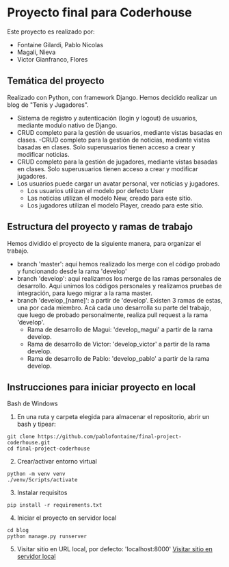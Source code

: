 # Proyecto final para Coderhouse
Este proyecto es realizado por:
- Fontaine Gilardi, Pablo Nicolas
- Magali, Nieva
- Victor Gianfranco, Flores

## Temática del proyecto
Realizado con Python, con framework Django.
Hemos decidido realizar un blog de "Tenis y Jugadores".

- Sistema de registro y autenticación (login y logout) de usuarios, mediante modulo nativo de Django.
- CRUD completo para la gestión de usuarios, mediante vistas basadas en clases.
-CRUD completo para la gestión de noticias, mediante vistas basadas en clases. Solo superusuarios tienen acceso a crear y modificar noticias.
- CRUD completo para la gestión de jugadores, mediante vistas basadas en clases. Solo superusuarios tienen acceso a crear y modificar jugadores.
- Los usuarios puede cargar un avatar personal, ver noticias y jugadores.
    - Los usuarios utilizan el modelo por defecto User
    - Las noticias utilizan el modelo New, creado para este sitio.
    - Los jugadores utilizan el modelo Player, creado para este sitio.

## Estructura del proyecto y ramas de trabajo
Hemos dividido el proyecto de la siguiente manera, para organizar el trabajo.
- branch 'master': aquí hemos realizado los merge con el código probado y funcionando desde la rama 'develop'
- branch 'develop': aqui realizamos los merge de las ramas personales de desarrollo. Aquí unimos los códigos personales y realizamos pruebas de integración, para luego migrar a la rama master.
- branch 'develop_[name]': a partir de 'develop'. Existen 3 ramas de estas, una por cada miembro. Acá cada uno desarrolla su parte del trabajo, que luego de probado personalmente, realiza pull request a la rama 'develop'.
    - Rama de desarrollo de Magui: 'develop_magui' a partir de la rama develop.
    - Rama de desarrollo de Victor: 'develop_victor' a partir de la rama develop.
    - Rama de desarrollo de Pablo: 'develop_pablo' a partir de la rama develop.

## Instrucciones para iniciar proyecto en local
Bash de Windows
1. En una ruta y carpeta elegida para almacenar el repositorio, abrir un bash y tipear:
~~~
git clone https://github.com/pablofontaine/final-project-coderhouse.git
cd final-project-coderhouse
~~~
2. Crear/activar entorno virtual
~~~
python -m venv venv
./venv/Scripts/activate
~~~
3. Instalar requisitos
~~~
pip install -r requirements.txt
~~~
4. Iniciar el proyecto en servidor local
~~~
cd blog
python manage.py runserver
~~~
5. Visitar sitio en URL local, por defecto: 'localhost:8000'
[Visitar sitio en servidor local](localhost:8000)